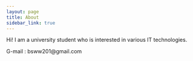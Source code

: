```yaml
---
layout: page
title: About
sidebar_link: true
---
```


<p class="message">
  Hi! I am a university student who is interested in various IT technologies.
</p>

<p class="message">
    G-mail : bsww201@gmail.com
</p>
